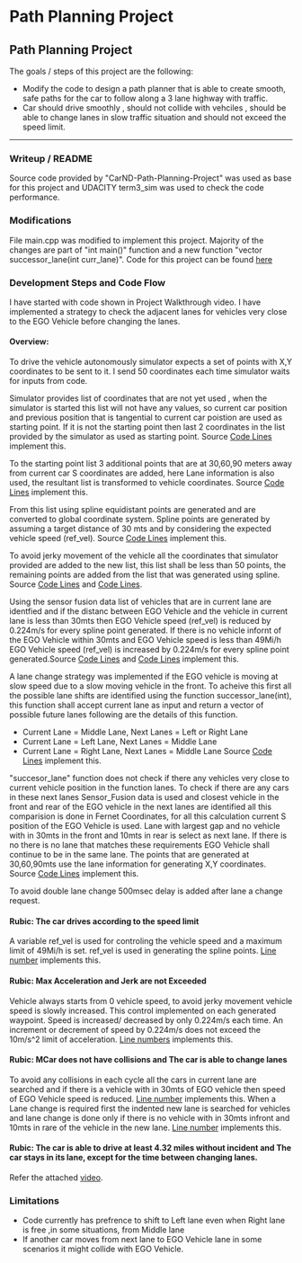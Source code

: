 # Path Planning Project

## **Path Planning Project**

The goals / steps of this project are the following:
* Modify the code to design a path planner that is able to create smooth, safe paths for the car to follow along a 3 lane highway with traffic.
* Car should drive smoothly , should not collide with vehciles , should be able to change lanes in slow traffic situation and should not exceed the speed limit. 

---
### Writeup / README
Source code provided by "CarND-Path-Planning-Project" was used as base for this project and UDACITY term3_sim was used to check the code performance. 

### Modifications
File main.cpp was modified to implement this project. Majority of the changes are part of "int main()" function and a new function "vector<int> successor_lane(int curr_lane)". Code for this project can be found [here ](./src)

### Development Steps and Code Flow
I have started with code shown in Project Walkthrough video. I have implemented a strategy to check the adjacent lanes for vehicles very close to the EGO Vehicle before changing the lanes. 

#### Overview:
To drive the vehicle autonomously simulator expects a set of points with X,Y coordinates to be sent to it. I send 50 coordinates each time simulator waits for inputs from code. 

Simulator provides list of coordinates that are not yet used , when the simulator is started this list will not have any values, so current car position and previous position that is tangential to current car poistion are used as starting point. If it is not the starting point then last 2 coordinates in the list provided by the simulator as used as starting point. Source [Code Lines ](https://github.com/rakeshakkineni/Term3_P1_CarND_Path_Planning_Project/blob/7e063713a8087a61541ecd066b9dcef0246c3db4/src/main.cpp#L385-L421) implement this. 

To the starting point list 3 additional points that are at 30,60,90 meters away from current car S coordinates are added, here Lane information is also used, the resultant list is transformed to vehicle coordinates. Source [Code Lines](https://github.com/rakeshakkineni/Term3_P1_CarND_Path_Planning_Project/blob/7e063713a8087a61541ecd066b9dcef0246c3db4/src/main.cpp#L423-L443) implement this. 

From this list using spline equidistant points are generated and are converted to global coordinate system. Spline points are generated by assuming a target distance of 30 mts and by considering the expected vehicle speed (ref_vel). Source [Code Lines]( https://github.com/rakeshakkineni/Term3_P1_CarND_Path_Planning_Project/blob/7e063713a8087a61541ecd066b9dcef0246c3db4/src/main.cpp#L446-L500) implement this. 

To avoid jerky movement of the vehicle all the coordinates that simulator provided are added to the new list, this list shall be less than 50 points, the remaining points are added from the list that was generated using spline. Source [Code Lines](https://github.com/rakeshakkineni/Term3_P1_CarND_Path_Planning_Project/blob/7e063713a8087a61541ecd066b9dcef0246c3db4/src/main.cpp#L470-L500) and [Code Lines](https://github.com/rakeshakkineni/Term3_P1_CarND_Path_Planning_Project/blob/7e063713a8087a61541ecd066b9dcef0246c3db4/src/main.cpp#L456-L460).  

Using the sensor fusion data list of vehicles that are in current lane are identfied and if the distanc between EGO Vehicle and the vehicle in current lane is less than 30mts then EGO Vehicle speed (ref_vel) is reduced by 0.224m/s for every spline point generated. If there is no vehicle infornt of the EGO Vehicle within 30mts and EGO Vehicle speed is less than 49Mi/h EGO Vehicle speed (ref_vel) is increased by 0.224m/s for every spline point generated.Source [Code Lines](https://github.com/rakeshakkineni/Term3_P1_CarND_Path_Planning_Project/blob/7e063713a8087a61541ecd066b9dcef0246c3db4/src/main.cpp#L278-L297) and [Code Lines](https://github.com/rakeshakkineni/Term3_P1_CarND_Path_Planning_Project/blob/7e063713a8087a61541ecd066b9dcef0246c3db4/src/main.cpp#L472-L479) implement this. 

A lane change strategy was implemented if the EGO vehicle is moving at slow speed due to a slow moving vehicle in the front. To acheive this first all the possible lane shifts are identified using the function successor_lane(int), this function shall accept current lane as input and return a vector of possible future lanes following are the details of this function. 
  - Current Lane = Middle Lane, Next Lanes = Left or Right Lane
  - Current Lane = Left Lane, Next Lanes = Middle Lane
  - Current Lane = Right Lane, Next Lanes = Middle Lane
Source [Code Lines](https://github.com/rakeshakkineni/Term3_P1_CarND_Path_Planning_Project/blob/7e063713a8087a61541ecd066b9dcef0246c3db4/src/main.cpp#L167-L187) implement this.

"succesor_lane" function does not check if there any vehicles very close to current vehicle position in the function lanes. To check if there are any cars in these next lanes Sensor_Fusion data is used and closest vehicle in the front and rear of the EGO vehicle in the next lanes are identified all this comparision is done in Fernet Coordinates, for all this calculation current S position of the EGO Vehicle is used. Lane with largest gap and no vehicle with in 30mts in the front and 10mts in rear is select as next lane. If there is no there is no lane that matches these requirements EGO Vehicle shall continue to be in the same lane. The points that are generated at 30,60,90mts use the lane information for generating X,Y coordinates. 
Source [Code Lines](https://github.com/rakeshakkineni/Term3_P1_CarND_Path_Planning_Project/blob/7e063713a8087a61541ecd066b9dcef0246c3db4/src/main.cpp#L308-L382) implement this. 

To avoid double lane change 500msec delay is added after lane a change request. 

#### Rubic: The car drives according to the speed limit
A variable ref_vel is used for controling the vehicle speed and a maximum limit of 49Mi/h is set. ref_vel is used in generating the spline points. [Line number](https://github.com/rakeshakkineni/Term3_P1_CarND_Path_Planning_Project/blob/7e063713a8087a61541ecd066b9dcef0246c3db4/src/main.cpp#L476) implements this. 

#### Rubic: Max Acceleration and Jerk are not Exceeded
Vehicle always starts from 0 vehicle speed, to avoid jerky movement vehicle speed is slowly increased. This control implemented on each generated waypoint. Speed is increased/ decreased by only 0.224m/s each time. An increment or decrement of speed by 0.224m/s does not exceed the 10m/s^2 limit of acceleration. [Line numbers](https://github.com/rakeshakkineni/Term3_P1_CarND_Path_Planning_Project/blob/7e063713a8087a61541ecd066b9dcef0246c3db4/src/main.cpp#L472-L479) implements this. 

#### Rubic: MCar does not have collisions and The car is able to change lanes
To avoid any collisions in each cycle all the cars in current lane are searched and if there is a vehicle with in 30mts of EGO vehicle then speed of EGO Vehicle speed is reduced. [Line number](https://github.com/rakeshakkineni/Term3_P1_CarND_Path_Planning_Project/blob/7e063713a8087a61541ecd066b9dcef0246c3db4/src/main.cpp#L278-L297) implements this. 
When a Lane change is required first the indented new lane is searched for vehicles and lane change is done only if there is no vehicle with in 30mts infront and 10mts in rare of the vehicle in the new lane. [Line number](https://github.com/rakeshakkineni/Term3_P1_CarND_Path_Planning_Project/blob/7e063713a8087a61541ecd066b9dcef0246c3db4/src/main.cpp#L319-L348) implements this. 

#### Rubic: The car is able to drive at least 4.32 miles without incident and The car stays in its lane, except for the time between changing lanes.
Refer the attached [video](./output).

### Limitations
- Code currently has prefrence to shift to Left lane even when Right lane is free ,in some situations, from Middle lane
- If another car moves from next lane to EGO Vehicle lane in some scenarios it might collide with EGO Vehicle.
